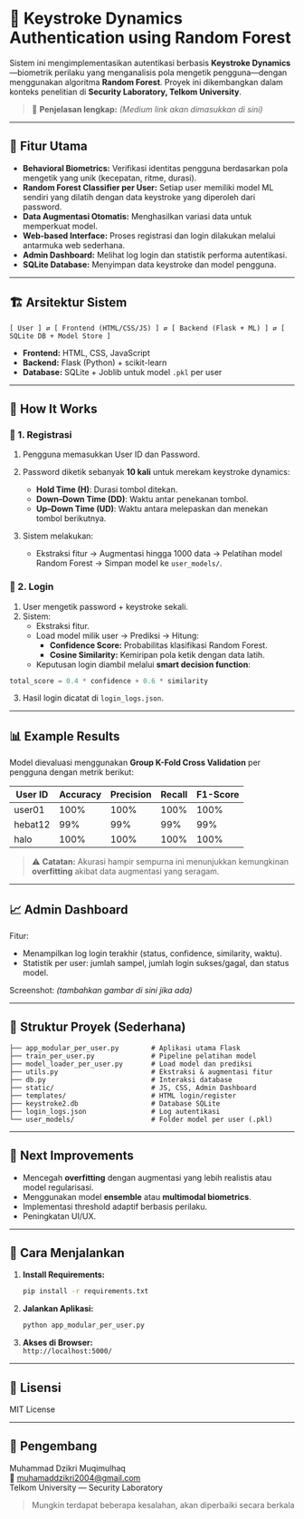 
# 🔐 Keystroke Dynamics Authentication using Random Forest

Sistem ini mengimplementasikan autentikasi berbasis **Keystroke Dynamics**—biometrik perilaku yang menganalisis pola mengetik pengguna—dengan menggunakan algoritma **Random Forest**. Proyek ini dikembangkan dalam konteks penelitian di **Security Laboratory, Telkom University**.

> 📄 **Penjelasan lengkap:** *(Medium link akan dimasukkan di sini)*  

---

## 🚀 Fitur Utama

- **Behavioral Biometrics:** Verifikasi identitas pengguna berdasarkan pola mengetik yang unik (kecepatan, ritme, durasi).
- **Random Forest Classifier per User:** Setiap user memiliki model ML sendiri yang dilatih dengan data keystroke yang diperoleh dari password.
- **Data Augmentasi Otomatis:** Menghasilkan variasi data untuk memperkuat model.
- **Web-based Interface:** Proses registrasi dan login dilakukan melalui antarmuka web sederhana.
- **Admin Dashboard:** Melihat log login dan statistik performa autentikasi.
- **SQLite Database:** Menyimpan data keystroke dan model pengguna.

---

## 🏗️ Arsitektur Sistem

```plaintext
[ User ] ⇄ [ Frontend (HTML/CSS/JS) ] ⇄ [ Backend (Flask + ML) ] ⇄ [ SQLite DB + Model Store ]
```

- **Frontend:** HTML, CSS, JavaScript
- **Backend:** Flask (Python) + scikit-learn
- **Database:** SQLite + Joblib untuk model `.pkl` per user

---

## 🔑 How It Works

### 🔹 1. Registrasi
1. Pengguna memasukkan User ID dan Password.
2. Password diketik sebanyak **10 kali** untuk merekam keystroke dynamics:
   - **Hold Time (H)**: Durasi tombol ditekan.
   - **Down–Down Time (DD)**: Waktu antar penekanan tombol.
   - **Up–Down Time (UD)**: Waktu antara melepaskan dan menekan tombol berikutnya.

3. Sistem melakukan:
   - Ekstraksi fitur → Augmentasi hingga 1000 data → Pelatihan model Random Forest → Simpan model ke `user_models/`.

### 🔹 2. Login
1. User mengetik password + keystroke sekali.
2. Sistem:
   - Ekstraksi fitur.
   - Load model milik user → Prediksi → Hitung:
     - **Confidence Score:** Probabilitas klasifikasi Random Forest.
     - **Cosine Similarity:** Kemiripan pola ketik dengan data latih.
   - Keputusan login diambil melalui **smart decision function**:

```python
total_score = 0.4 * confidence + 0.6 * similarity
```

3. Hasil login dicatat di `login_logs.json`.

---

## 📊 Example Results

Model dievaluasi menggunakan **Group K-Fold Cross Validation** per pengguna dengan metrik berikut:

| User ID | Accuracy | Precision | Recall | F1-Score |
|---------|----------|-----------|--------|----------|
| user01  | 100%     | 100%      | 100%   | 100%     |
| hebat12 | 99%      | 99%       | 99%    | 99%      |
| halo    | 100%     | 100%      | 100%   | 100%     |

> ⚠️ **Catatan:** Akurasi hampir sempurna ini menunjukkan kemungkinan **overfitting** akibat data augmentasi yang seragam.

---

## 📈 Admin Dashboard

Fitur:
- Menampilkan log login terakhir (status, confidence, similarity, waktu).
- Statistik per user: jumlah sampel, jumlah login sukses/gagal, dan status model.

Screenshot: *(tambahkan gambar di sini jika ada)*

---

## 📁 Struktur Proyek (Sederhana)

```
├── app_modular_per_user.py        # Aplikasi utama Flask
├── train_per_user.py              # Pipeline pelatihan model
├── model_loader_per_user.py       # Load model dan prediksi
├── utils.py                       # Ekstraksi & augmentasi fitur
├── db.py                          # Interaksi database
├── static/                        # JS, CSS, Admin Dashboard
├── templates/                     # HTML login/register
├── keystroke2.db                  # Database SQLite
├── login_logs.json                # Log autentikasi
└── user_models/                   # Folder model per user (.pkl)
```

---

## 🚦 Next Improvements

- Mencegah **overfitting** dengan augmentasi yang lebih realistis atau model regularisasi.
- Menggunakan model **ensemble** atau **multimodal biometrics**.
- Implementasi threshold adaptif berbasis perilaku.
- Peningkatan UI/UX.

---

## 📌 Cara Menjalankan

1. **Install Requirements:**
   ```bash
   pip install -r requirements.txt
   ```

2. **Jalankan Aplikasi:**
   ```bash
   python app_modular_per_user.py
   ```

3. **Akses di Browser:**  
   `http://localhost:5000/`

---

## 📝 Lisensi
MIT License

---

## 👤 Pengembang
Muhammad Dzikri Muqimulhaq  
📧 muhamaddzikri2004@gmail.com  
Telkom University — Security Laboratory

> Mungkin terdapat beberapa kesalahan, akan diperbaiki secara berkala
